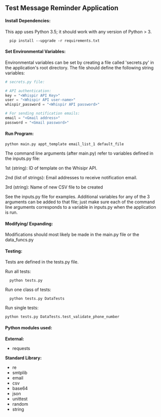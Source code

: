 ## Test Message Reminder Application


#### Install Dependencies:
This app uses Python 3.5; it should work with any version of Python > 3.
```
  pip install --upgrade -r requirements.txt
```
#### Set Environmental Variables:

Environmental variables can be set by creating a file called 'secrets.py' in the application's root directory. The file should define the following string variables:

```python
# secrets.py file:

# API authentication:
key = "<Whispir API Key>"
user = "<Whispir API user-name>"
whispir_password = "<Whispir API password>"

# For sending notification emails:
email = "<Gmail address>"
password = "<Gmail password>"
```

#### Run Program:
```
python main.py appt_template email_list_1 default_file
```
The command line arguments (after main.py) refer to variables defined in the inputs.py file:

1st (string): ID of template on the Whisipr API.

2nd (list of strings): Email addresses to receive notification email.

3rd (string): Name of new CSV file to be created

See the inputs.py file for examples. Additional variables for any of the 3 arguments can be added to that file; just make sure each of the command line arguments corresponds to a variable in inputs.py when the application is run.




#### Modifying/ Expanding:

Modifications should most likely be made in the main.py file or the data_funcs.py

#### Testing:
Tests are defined in the tests.py file.

Run all tests:
```
  python tests.py
```
Run one class of tests:
```
  python tests.py DataTests

```
Run single tests:
```
python tests.py DataTests.test_validate_phone_number
```

#### Python modules used:
 **External:**
- requests

**Standard Library:**
- re
- smtplib
- email
- csv
- base64
- json
- unittest
- random
-  string

